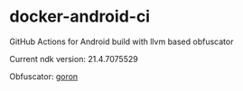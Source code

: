  # docker-android-ci

GitHub Actions for Android build with llvm based obfuscator

Current ndk version: 21.4.7075529

Obfuscator: [goron](https://github.com/amimo/goron)

